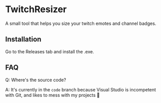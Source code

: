 # TwitchResizer
A small tool that helps you size your twitch emotes and channel badges.

## Installation
Go to the Releases tab and install the .exe.

## FAQ
Q: Where's the source code?

A: It's currently in the `code` branch because Visual Studio is incompetent with Git, and likes to mess with my projects 🙂
